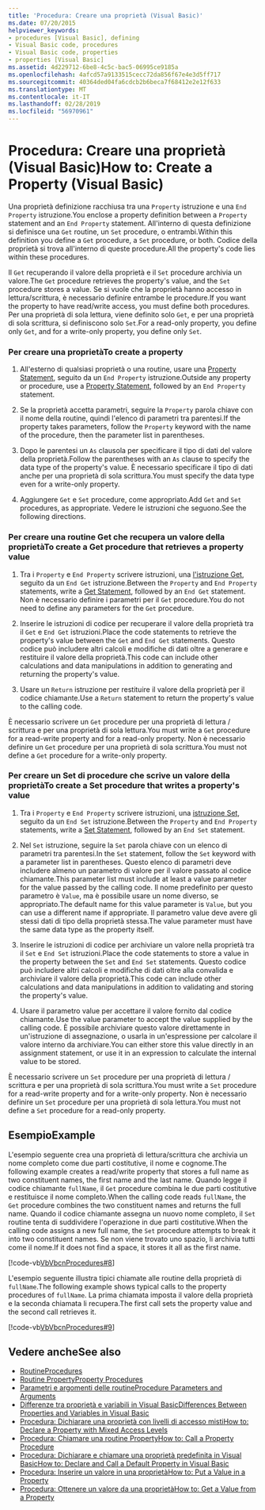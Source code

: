 ```yaml
---
title: 'Procedura: Creare una proprietà (Visual Basic)'
ms.date: 07/20/2015
helpviewer_keywords:
- procedures [Visual Basic], defining
- Visual Basic code, procedures
- Visual Basic code, properties
- properties [Visual Basic]
ms.assetid: 4d229712-6be8-4c5c-bac5-06995ce9185a
ms.openlocfilehash: 4afcd57a9133515cecc72da856f67e4e3d5ff717
ms.sourcegitcommit: 40364ded04fa6cdcb2b6beca7f68412e2e12f633
ms.translationtype: MT
ms.contentlocale: it-IT
ms.lasthandoff: 02/28/2019
ms.locfileid: "56970961"
---
```

# <a name="how-to-create-a-property-visual-basic"></a><span data-ttu-id="20adf-102">Procedura: Creare una proprietà (Visual Basic)</span><span class="sxs-lookup"><span data-stu-id="20adf-102">How to: Create a Property (Visual Basic)</span></span>
<span data-ttu-id="20adf-103">Una proprietà definizione racchiusa tra una `Property` istruzione e una `End Property` istruzione.</span><span class="sxs-lookup"><span data-stu-id="20adf-103">You enclose a property definition between a `Property` statement and an `End Property` statement.</span></span> <span data-ttu-id="20adf-104">All'interno di questa definizione si definisce una `Get` routine, un `Set` procedure, o entrambi.</span><span class="sxs-lookup"><span data-stu-id="20adf-104">Within this definition you define a `Get` procedure, a `Set` procedure, or both.</span></span> <span data-ttu-id="20adf-105">Codice della proprietà si trova all'interno di queste procedure.</span><span class="sxs-lookup"><span data-stu-id="20adf-105">All the property's code lies within these procedures.</span></span>  
  
 <span data-ttu-id="20adf-106">Il `Get` recuperando il valore della proprietà e il `Set` procedure archivia un valore.</span><span class="sxs-lookup"><span data-stu-id="20adf-106">The `Get` procedure retrieves the property's value, and the `Set` procedure stores a value.</span></span> <span data-ttu-id="20adf-107">Se si vuole che la proprietà hanno accesso in lettura/scrittura, è necessario definire entrambe le procedure.</span><span class="sxs-lookup"><span data-stu-id="20adf-107">If you want the property to have read/write access, you must define both procedures.</span></span> <span data-ttu-id="20adf-108">Per una proprietà di sola lettura, viene definito solo `Get`, e per una proprietà di sola scrittura, si definiscono solo `Set`.</span><span class="sxs-lookup"><span data-stu-id="20adf-108">For a read-only property, you define only `Get`, and for a write-only property, you define only `Set`.</span></span>  
  
### <a name="to-create-a-property"></a><span data-ttu-id="20adf-109">Per creare una proprietà</span><span class="sxs-lookup"><span data-stu-id="20adf-109">To create a property</span></span>  
  
1.  <span data-ttu-id="20adf-110">All'esterno di qualsiasi proprietà o una routine, usare una [Property Statement](../../../../visual-basic/language-reference/statements/property-statement.md), seguito da un `End Property` istruzione.</span><span class="sxs-lookup"><span data-stu-id="20adf-110">Outside any property or procedure, use a [Property Statement](../../../../visual-basic/language-reference/statements/property-statement.md), followed by an `End Property` statement.</span></span>  
  
2.  <span data-ttu-id="20adf-111">Se la proprietà accetta parametri, seguire la `Property` parola chiave con il nome della routine, quindi l'elenco di parametri tra parentesi.</span><span class="sxs-lookup"><span data-stu-id="20adf-111">If the property takes parameters, follow the `Property` keyword with the name of the procedure, then the parameter list in parentheses.</span></span>  
  
3.  <span data-ttu-id="20adf-112">Dopo le parentesi un `As` clausola per specificare il tipo di dati del valore della proprietà.</span><span class="sxs-lookup"><span data-stu-id="20adf-112">Follow the parentheses with an `As` clause to specify the data type of the property's value.</span></span> <span data-ttu-id="20adf-113">È necessario specificare il tipo di dati anche per una proprietà di sola scrittura.</span><span class="sxs-lookup"><span data-stu-id="20adf-113">You must specify the data type even for a write-only property.</span></span>  
  
4.  <span data-ttu-id="20adf-114">Aggiungere `Get` e `Set` procedure, come appropriato.</span><span class="sxs-lookup"><span data-stu-id="20adf-114">Add `Get` and `Set` procedures, as appropriate.</span></span> <span data-ttu-id="20adf-115">Vedere le istruzioni che seguono.</span><span class="sxs-lookup"><span data-stu-id="20adf-115">See the following directions.</span></span>  
  
### <a name="to-create-a-get-procedure-that-retrieves-a-property-value"></a><span data-ttu-id="20adf-116">Per creare una routine Get che recupera un valore della proprietà</span><span class="sxs-lookup"><span data-stu-id="20adf-116">To create a Get procedure that retrieves a property value</span></span>  
  
1.  <span data-ttu-id="20adf-117">Tra i `Property` e `End Property` scrivere istruzioni, una [l'istruzione Get](../../../../visual-basic/language-reference/statements/get-statement.md), seguito da un `End Get` istruzione.</span><span class="sxs-lookup"><span data-stu-id="20adf-117">Between the `Property` and `End Property` statements, write a [Get Statement](../../../../visual-basic/language-reference/statements/get-statement.md), followed by an `End Get` statement.</span></span> <span data-ttu-id="20adf-118">Non è necessario definire i parametri per il `Get` procedure.</span><span class="sxs-lookup"><span data-stu-id="20adf-118">You do not need to define any parameters for the `Get` procedure.</span></span>  
  
2.  <span data-ttu-id="20adf-119">Inserire le istruzioni di codice per recuperare il valore della proprietà tra il `Get` e `End Get` istruzioni.</span><span class="sxs-lookup"><span data-stu-id="20adf-119">Place the code statements to retrieve the property's value between the `Get` and `End Get` statements.</span></span> <span data-ttu-id="20adf-120">Questo codice può includere altri calcoli e modifiche di dati oltre a generare e restituire il valore della proprietà.</span><span class="sxs-lookup"><span data-stu-id="20adf-120">This code can include other calculations and data manipulations in addition to generating and returning the property's value.</span></span>  
  
3.  <span data-ttu-id="20adf-121">Usare un `Return` istruzione per restituire il valore della proprietà per il codice chiamante.</span><span class="sxs-lookup"><span data-stu-id="20adf-121">Use a `Return` statement to return the property's value to the calling code.</span></span>  
  
 <span data-ttu-id="20adf-122">È necessario scrivere un `Get` procedure per una proprietà di lettura / scrittura e per una proprietà di sola lettura.</span><span class="sxs-lookup"><span data-stu-id="20adf-122">You must write a `Get` procedure for a read-write property and for a read-only property.</span></span> <span data-ttu-id="20adf-123">Non è necessario definire un `Get` procedure per una proprietà di sola scrittura.</span><span class="sxs-lookup"><span data-stu-id="20adf-123">You must not define a `Get` procedure for a write-only property.</span></span>  
  
### <a name="to-create-a-set-procedure-that-writes-a-propertys-value"></a><span data-ttu-id="20adf-124">Per creare un Set di procedure che scrive un valore della proprietà</span><span class="sxs-lookup"><span data-stu-id="20adf-124">To create a Set procedure that writes a property's value</span></span>  
  
1.  <span data-ttu-id="20adf-125">Tra i `Property` e `End Property` scrivere istruzioni, una [istruzione Set](../../../../visual-basic/language-reference/statements/set-statement.md), seguito da un `End Set` istruzione.</span><span class="sxs-lookup"><span data-stu-id="20adf-125">Between the `Property` and `End Property` statements, write a [Set Statement](../../../../visual-basic/language-reference/statements/set-statement.md), followed by an `End Set` statement.</span></span>  
  
2.  <span data-ttu-id="20adf-126">Nel `Set` istruzione, seguire la `Set` parola chiave con un elenco di parametri tra parentesi.</span><span class="sxs-lookup"><span data-stu-id="20adf-126">In the `Set` statement, follow the `Set` keyword with a parameter list in parentheses.</span></span> <span data-ttu-id="20adf-127">Questo elenco di parametri deve includere almeno un parametro di valore per il valore passato al codice chiamante.</span><span class="sxs-lookup"><span data-stu-id="20adf-127">This parameter list must include at least a value parameter for the value passed by the calling code.</span></span> <span data-ttu-id="20adf-128">Il nome predefinito per questo parametro è `Value`, ma è possibile usare un nome diverso, se appropriato.</span><span class="sxs-lookup"><span data-stu-id="20adf-128">The default name for this value parameter is `Value`, but you can use a different name if appropriate.</span></span> <span data-ttu-id="20adf-129">Il parametro value deve avere gli stessi dati di tipo della proprietà stessa.</span><span class="sxs-lookup"><span data-stu-id="20adf-129">The value parameter must have the same data type as the property itself.</span></span>  
  
3.  <span data-ttu-id="20adf-130">Inserire le istruzioni di codice per archiviare un valore nella proprietà tra il `Set` e `End Set` istruzioni.</span><span class="sxs-lookup"><span data-stu-id="20adf-130">Place the code statements to store a value in the property between the `Set` and `End Set` statements.</span></span> <span data-ttu-id="20adf-131">Questo codice può includere altri calcoli e modifiche di dati oltre alla convalida e archiviare il valore della proprietà.</span><span class="sxs-lookup"><span data-stu-id="20adf-131">This code can include other calculations and data manipulations in addition to validating and storing the property's value.</span></span>  
  
4.  <span data-ttu-id="20adf-132">Usare il parametro value per accettare il valore fornito dal codice chiamante.</span><span class="sxs-lookup"><span data-stu-id="20adf-132">Use the value parameter to accept the value supplied by the calling code.</span></span> <span data-ttu-id="20adf-133">È possibile archiviare questo valore direttamente in un'istruzione di assegnazione, o usarla in un'espressione per calcolare il valore interno da archiviare.</span><span class="sxs-lookup"><span data-stu-id="20adf-133">You can either store this value directly in an assignment statement, or use it in an expression to calculate the internal value to be stored.</span></span>  
  
 <span data-ttu-id="20adf-134">È necessario scrivere un `Set` procedure per una proprietà di lettura / scrittura e per una proprietà di sola scrittura.</span><span class="sxs-lookup"><span data-stu-id="20adf-134">You must write a `Set` procedure for a read-write property and for a write-only property.</span></span> <span data-ttu-id="20adf-135">Non è necessario definire un `Set` procedure per una proprietà di sola lettura.</span><span class="sxs-lookup"><span data-stu-id="20adf-135">You must not define a `Set` procedure for a read-only property.</span></span>  
  
## <a name="example"></a><span data-ttu-id="20adf-136">Esempio</span><span class="sxs-lookup"><span data-stu-id="20adf-136">Example</span></span>  
 <span data-ttu-id="20adf-137">L'esempio seguente crea una proprietà di lettura/scrittura che archivia un nome completo come due parti costitutive, il nome e cognome.</span><span class="sxs-lookup"><span data-stu-id="20adf-137">The following example creates a read/write property that stores a full name as two constituent names, the first name and the last name.</span></span> <span data-ttu-id="20adf-138">Quando legge il codice chiamante `fullName`, il `Get` procedure combina le due parti costitutive e restituisce il nome completo.</span><span class="sxs-lookup"><span data-stu-id="20adf-138">When the calling code reads `fullName`, the `Get` procedure combines the two constituent names and returns the full name.</span></span> <span data-ttu-id="20adf-139">Quando il codice chiamante assegna un nuovo nome completo, il `Set` routine tenta di suddividere l'operazione in due parti costitutive.</span><span class="sxs-lookup"><span data-stu-id="20adf-139">When the calling code assigns a new full name, the `Set` procedure attempts to break it into two constituent names.</span></span> <span data-ttu-id="20adf-140">Se non viene trovato uno spazio, li archivia tutti come il nome.</span><span class="sxs-lookup"><span data-stu-id="20adf-140">If it does not find a space, it stores it all as the first name.</span></span>  
  
 [!code-vb[VbVbcnProcedures#8](~/samples/snippets/visualbasic/VS_Snippets_VBCSharp/VbVbcnProcedures/VB/Class1.vb#8)]  
  
 <span data-ttu-id="20adf-141">L'esempio seguente illustra tipici chiamate alle routine della proprietà di `fullName`.</span><span class="sxs-lookup"><span data-stu-id="20adf-141">The following example shows typical calls to the property procedures of `fullName`.</span></span> <span data-ttu-id="20adf-142">La prima chiamata imposta il valore della proprietà e la seconda chiamata li recupera.</span><span class="sxs-lookup"><span data-stu-id="20adf-142">The first call sets the property value and the second call retrieves it.</span></span>  
  
 [!code-vb[VbVbcnProcedures#9](~/samples/snippets/visualbasic/VS_Snippets_VBCSharp/VbVbcnProcedures/VB/Class1.vb#9)]  
  
## <a name="see-also"></a><span data-ttu-id="20adf-143">Vedere anche</span><span class="sxs-lookup"><span data-stu-id="20adf-143">See also</span></span>
- [<span data-ttu-id="20adf-144">Routine</span><span class="sxs-lookup"><span data-stu-id="20adf-144">Procedures</span></span>](./index.md)
- [<span data-ttu-id="20adf-145">Routine Property</span><span class="sxs-lookup"><span data-stu-id="20adf-145">Property Procedures</span></span>](./property-procedures.md)
- [<span data-ttu-id="20adf-146">Parametri e argomenti delle routine</span><span class="sxs-lookup"><span data-stu-id="20adf-146">Procedure Parameters and Arguments</span></span>](./procedure-parameters-and-arguments.md)
- [<span data-ttu-id="20adf-147">Differenze tra proprietà e variabili in Visual Basic</span><span class="sxs-lookup"><span data-stu-id="20adf-147">Differences Between Properties and Variables in Visual Basic</span></span>](./differences-between-properties-and-variables.md)
- [<span data-ttu-id="20adf-148">Procedura: Dichiarare una proprietà con livelli di accesso misti</span><span class="sxs-lookup"><span data-stu-id="20adf-148">How to: Declare a Property with Mixed Access Levels</span></span>](./how-to-declare-a-property-with-mixed-access-levels.md)
- [<span data-ttu-id="20adf-149">Procedura: Chiamare una routine Property</span><span class="sxs-lookup"><span data-stu-id="20adf-149">How to: Call a Property Procedure</span></span>](./how-to-call-a-property-procedure.md)
- [<span data-ttu-id="20adf-150">Procedura: Dichiarare e chiamare una proprietà predefinita in Visual Basic</span><span class="sxs-lookup"><span data-stu-id="20adf-150">How to: Declare and Call a Default Property in Visual Basic</span></span>](./how-to-declare-and-call-a-default-property.md)
- [<span data-ttu-id="20adf-151">Procedura: Inserire un valore in una proprietà</span><span class="sxs-lookup"><span data-stu-id="20adf-151">How to: Put a Value in a Property</span></span>](./how-to-put-a-value-in-a-property.md)
- [<span data-ttu-id="20adf-152">Procedura: Ottenere un valore da una proprietà</span><span class="sxs-lookup"><span data-stu-id="20adf-152">How to: Get a Value from a Property</span></span>](./how-to-get-a-value-from-a-property.md)

